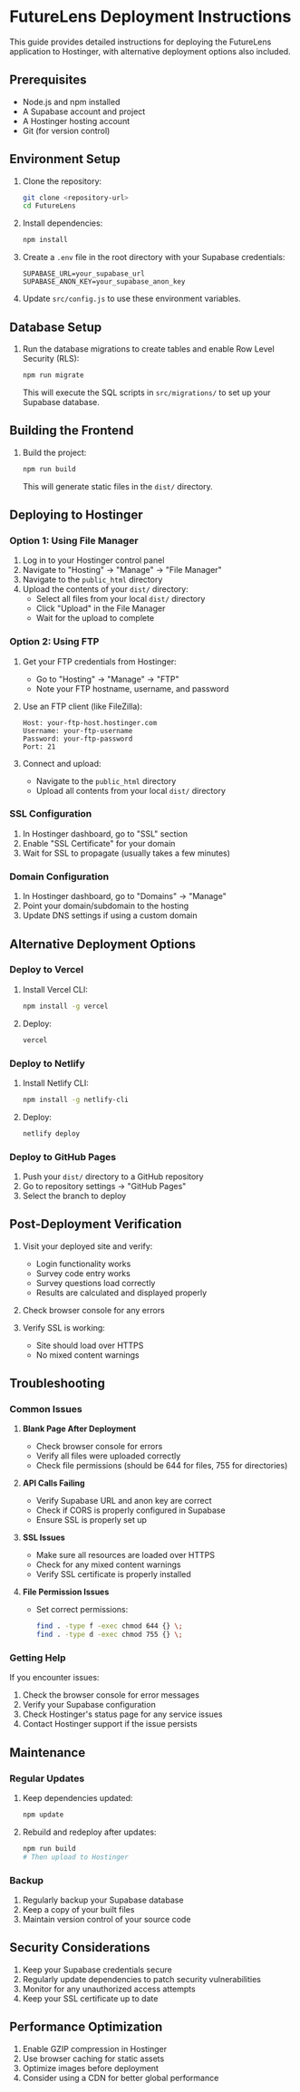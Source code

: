 # FutureLens Deployment Instructions

This guide provides detailed instructions for deploying the FutureLens application to Hostinger, with alternative deployment options also included.

## Prerequisites

- Node.js and npm installed
- A Supabase account and project
- A Hostinger hosting account
- Git (for version control)

## Environment Setup

1. Clone the repository:
   ```bash
   git clone <repository-url>
   cd FutureLens
   ```

2. Install dependencies:
   ```bash
   npm install
   ```

3. Create a `.env` file in the root directory with your Supabase credentials:
   ```
   SUPABASE_URL=your_supabase_url
   SUPABASE_ANON_KEY=your_supabase_anon_key
   ```

4. Update `src/config.js` to use these environment variables.

## Database Setup

1. Run the database migrations to create tables and enable Row Level Security (RLS):
   ```bash
   npm run migrate
   ```
   This will execute the SQL scripts in `src/migrations/` to set up your Supabase database.

## Building the Frontend

1. Build the project:
   ```bash
   npm run build
   ```
   This will generate static files in the `dist/` directory.

## Deploying to Hostinger

### Option 1: Using File Manager

1. Log in to your Hostinger control panel
2. Navigate to "Hosting" → "Manage" → "File Manager"
3. Navigate to the `public_html` directory
4. Upload the contents of your `dist/` directory:
   - Select all files from your local `dist/` directory
   - Click "Upload" in the File Manager
   - Wait for the upload to complete

### Option 2: Using FTP

1. Get your FTP credentials from Hostinger:
   - Go to "Hosting" → "Manage" → "FTP"
   - Note your FTP hostname, username, and password

2. Use an FTP client (like FileZilla):
   ```
   Host: your-ftp-host.hostinger.com
   Username: your-ftp-username
   Password: your-ftp-password
   Port: 21
   ```

3. Connect and upload:
   - Navigate to the `public_html` directory
   - Upload all contents from your local `dist/` directory

### SSL Configuration

1. In Hostinger dashboard, go to "SSL" section
2. Enable "SSL Certificate" for your domain
3. Wait for SSL to propagate (usually takes a few minutes)

### Domain Configuration

1. In Hostinger dashboard, go to "Domains" → "Manage"
2. Point your domain/subdomain to the hosting
3. Update DNS settings if using a custom domain

## Alternative Deployment Options

### Deploy to Vercel

1. Install Vercel CLI:
   ```bash
   npm install -g vercel
   ```
2. Deploy:
   ```bash
   vercel
   ```

### Deploy to Netlify

1. Install Netlify CLI:
   ```bash
   npm install -g netlify-cli
   ```
2. Deploy:
   ```bash
   netlify deploy
   ```

### Deploy to GitHub Pages

1. Push your `dist/` directory to a GitHub repository
2. Go to repository settings → "GitHub Pages"
3. Select the branch to deploy

## Post-Deployment Verification

1. Visit your deployed site and verify:
   - Login functionality works
   - Survey code entry works
   - Survey questions load correctly
   - Results are calculated and displayed properly

2. Check browser console for any errors

3. Verify SSL is working:
   - Site should load over HTTPS
   - No mixed content warnings

## Troubleshooting

### Common Issues

1. **Blank Page After Deployment**
   - Check browser console for errors
   - Verify all files were uploaded correctly
   - Check file permissions (should be 644 for files, 755 for directories)

2. **API Calls Failing**
   - Verify Supabase URL and anon key are correct
   - Check if CORS is properly configured in Supabase
   - Ensure SSL is properly set up

3. **SSL Issues**
   - Make sure all resources are loaded over HTTPS
   - Check for any mixed content warnings
   - Verify SSL certificate is properly installed

4. **File Permission Issues**
   - Set correct permissions:
     ```bash
     find . -type f -exec chmod 644 {} \;
     find . -type d -exec chmod 755 {} \;
     ```

### Getting Help

If you encounter issues:
1. Check the browser console for error messages
2. Verify your Supabase configuration
3. Check Hostinger's status page for any service issues
4. Contact Hostinger support if the issue persists

## Maintenance

### Regular Updates

1. Keep dependencies updated:
   ```bash
   npm update
   ```

2. Rebuild and redeploy after updates:
   ```bash
   npm run build
   # Then upload to Hostinger
   ```

### Backup

1. Regularly backup your Supabase database
2. Keep a copy of your built files
3. Maintain version control of your source code

## Security Considerations

1. Keep your Supabase credentials secure
2. Regularly update dependencies to patch security vulnerabilities
3. Monitor for any unauthorized access attempts
4. Keep your SSL certificate up to date

## Performance Optimization

1. Enable GZIP compression in Hostinger
2. Use browser caching for static assets
3. Optimize images before deployment
4. Consider using a CDN for better global performance 